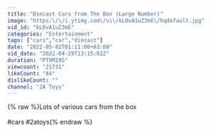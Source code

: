 ```yaml
---
title: "Diecast Cars from The Box (Large Number)"
image: "https:\/\/i.ytimg.com\/vi\/kL0vA1uZ3mE\/hqdefault.jpg"
vid_id: "kL0vA1uZ3mE"
categories: "Entertainment"
tags: ["cars","car","diecast"]
date: "2022-05-02T01:11:00+03:00"
vid_date: "2022-04-29T13:15:02Z"
duration: "PT9M19S"
viewcount: "21731"
likeCount: "84"
dislikeCount: ""
channel: "2A Toys"
---
```

{% raw %}Lots of various cars from the box<br /><br />#cars #2atoys{% endraw %}
